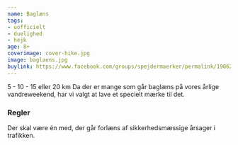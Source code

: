 ```yaml
---
name: Baglæns
tags:
- uofficielt
- duelighed
- hejk
age: 8+
coverimage: cover-hike.jpg
image: baglaens.jpg
buylink: https://www.facebook.com/groups/spejdermaerker/permalink/1906294549602585/
---
```

5 - 10 - 15 eller 20 km 
Da der er mange som går baglæns på vores årlige vandreweekend, har vi valgt at lave et specielt mærke til det. 

### Regler

Der skal være én med, der går forlæns af sikkerhedsmæssige årsager i trafikken.  
